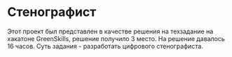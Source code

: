 # Стенографист
Этот проект был представлен в качестве решения на техзадание на хакатоне GreenSkills, решение получило 3 место. На решение давалось 16 часов.
Суть задания - разработать цифрового стенографиста.
